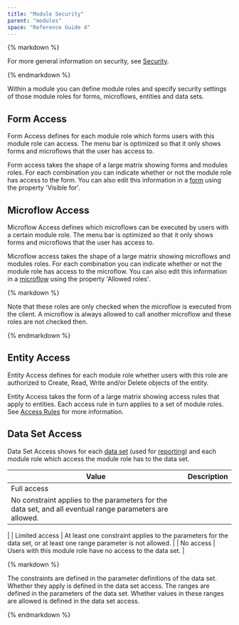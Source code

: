 ```yaml
---
title: "Module Security"
parent: "modules"
space: "Reference Guide 4"
---
```

<div class="alert alert-warning">{% markdown %}

For more general information on security, see [Security](security).

{% endmarkdown %}</div>

Within a module you can define module roles and specify security settings of those module roles for forms, microflows, entities and data sets.

## Form Access

Form Access defines for each module role which forms users with this module role can access. The menu bar is optimized so that it only shows forms and microflows that the user has access to.

Form access takes the shape of a large matrix showing forms and modules roles. For each combination you can indicate whether or not the module role has access to the form. You can also edit this information in a [form](web-form) using the property 'Visible for'.

## Microflow Access

Microflow Access defines which microflows can be executed by users with a certain module role. The menu bar is optimized so that it only shows forms and microflows that the user has access to.

Microflow access takes the shape of a large matrix showing microflows and modules roles. For each combination you can indicate whether or not the module role has access to the microflow. You can also edit this information in a [microflow](microflow) using the property 'Allowed roles'.

<div class="alert alert-warning">{% markdown %}

Note that these roles are only checked when the microflow is executed from the client. A microflow is always allowed to call another microflow and these roles are not checked then.

{% endmarkdown %}</div>

## Entity Access

Entity Access defines for each module role whether users with this role are authorized to Create, Read, Write and/or Delete objects of the entity.

Entity Access takes the form of a large matrix showing access rules that apply to entities. Each access rule in turn applies to a set of module roles. See [Access Rules](access-rules) for more information.

## Data Set Access

Data Set Access shows for each [data set](data-sets) (used for [reporting](reporting)) and each module role which access the module role has to the data set.

| Value | Description |
| --- | --- |
| Full access
 | No constraint applies to the parameters for the data set, and all eventual range parameters are allowed.
 |
| Limited access
 | At least one constraint applies to the parameters for the data set, or at least one range parameter is not allowed.
 |
| No access
 | Users with this module role have no access to the data set.
 |

<div class="alert alert-warning">{% markdown %}

The constraints are defined in the parameter definitions of the data set. Whether they apply is defined in the data set access.
The ranges are defined in the parameters of the data set. Whether values in these ranges are allowed is defined in the data set access.

{% endmarkdown %}</div>
